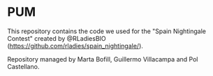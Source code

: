 # PUM

This repository contains the code we used for the "Spain Nightingale Contest" created by @RLadiesBIO (https://github.com/rladies/spain_nightingale/).

Repository managed by Marta Bofill, Guillermo Villacampa and Pol Castellano.
